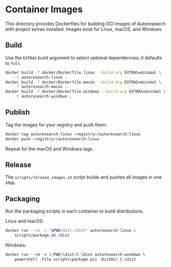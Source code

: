 # Container Images

This directory provides Dockerfiles for building OCI images of Autoresearch with
project extras installed. Images exist for Linux, macOS, and Windows.

## Build

Use the `EXTRAS` build argument to select optional dependencies; it defaults to
`full`.

```bash
docker build -f docker/Dockerfile.linux --build-arg EXTRAS=minimal \
    -t autoresearch-linux .
docker build -f docker/Dockerfile.macos --build-arg EXTRAS=minimal \
    -t autoresearch-macos .
docker build -f docker/Dockerfile.windows --build-arg EXTRAS=minimal \
    -t autoresearch-windows .
```

## Publish

Tag the images for your registry and push them:

```bash
docker tag autoresearch-linux <registry>/autoresearch:linux
docker push <registry>/autoresearch:linux
```

Repeat for the macOS and Windows tags.

## Release

The `scripts/release_images.sh` script builds and pushes all images in one
step.

## Packaging

Run the packaging scripts in each container to build distributions.

Linux and macOS:

```bash
docker run --rm -v "$PWD/dist:/dist" autoresearch-linux \
    scripts/package.sh /dist
```

Windows:

```powershell
docker run --rm -v ${PWD}\dist:C:\dist autoresearch-windows \
    powershell -File scripts\package.ps1 -DistDir C:\dist
```
